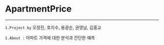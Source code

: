 # ApartmentPrice
-------
```1.Project by``` 오정진, 호지수, 용광순, 권영남, 김홍교


```1.About :``` 아파트 가격에 대한 분석과 간단한 예측
